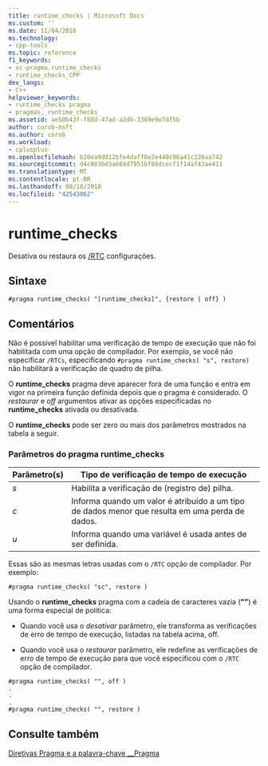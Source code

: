 ```yaml
---
title: runtime_checks | Microsoft Docs
ms.custom: ''
ms.date: 11/04/2016
ms.technology:
- cpp-tools
ms.topic: reference
f1_keywords:
- vc-pragma.runtime_checks
- runtime_checks_CPP
dev_langs:
- C++
helpviewer_keywords:
- runtime_checks pragma
- pragmas, runtime_checks
ms.assetid: ae50b43f-f88d-47ad-a2db-3389e9e7df5b
author: corob-msft
ms.author: corob
ms.workload:
- cplusplus
ms.openlocfilehash: b20ea9dd12bfe4daff8e2e440c96a41c220aa742
ms.sourcegitcommit: d4c803bd3a684d7951bf88dcecf1f14af43ae411
ms.translationtype: MT
ms.contentlocale: pt-BR
ms.lasthandoff: 08/10/2018
ms.locfileid: "42543062"
---
```

# <a name="runtimechecks"></a>runtime_checks
Desativa ou restaura os [/RTC](../build/reference/rtc-run-time-error-checks.md) configurações.  
  
## <a name="syntax"></a>Sintaxe  
  
```  
#pragma runtime_checks( "[runtime_checks]", {restore | off} )  
```  
  
## <a name="remarks"></a>Comentários  
 
Não é possível habilitar uma verificação de tempo de execução que não foi habilitada com uma opção de compilador. Por exemplo, se você não especificar `/RTCs`, especificando `#pragma runtime_checks( "s", restore)` não habilitará a verificação de quadro de pilha.  
  
O **runtime_checks** pragma deve aparecer fora de uma função e entra em vigor na primeira função definida depois que o pragma é considerado. O *restaurar* e *off* argumentos ativar as opções especificadas no **runtime_checks** ativada ou desativada.  
  
O **runtime_checks** pode ser zero ou mais dos parâmetros mostrados na tabela a seguir.  
  
### <a name="parameters-of-the-runtimechecks-pragma"></a>Parâmetros do pragma runtime_checks  
  
|Parâmetro(s)|Tipo de verificação de tempo de execução|  
|--------------------|-----------------------------|  
|*s*|Habilita a verificação de (registro de) pilha.|  
|*c*|Informa quando um valor é atribuído a um tipo de dados menor que resulta em uma perda de dados.|  
|*u*|Informa quando uma variável é usada antes de ser definida.|  
  
Essas são as mesmas letras usadas com o `/RTC` opção de compilador. Por exemplo:  
  
```  
#pragma runtime_checks( "sc", restore )  
```  
  
Usando o **runtime_checks** pragma com a cadeia de caracteres vazia (**""**) é uma forma especial de política:  
  
- Quando você usa o *desativar* parâmetro, ele transforma as verificações de erro de tempo de execução, listadas na tabela acima, off.  
  
- Quando você usa o *restaurar* parâmetro, ele redefine as verificações de erro de tempo de execução para que você especificou com o `/RTC` opção de compilador.  
  
```  
#pragma runtime_checks( "", off )  
.  
.  
.  
#pragma runtime_checks( "", restore )   
```  
  
## <a name="see-also"></a>Consulte também  
 
[Diretivas Pragma e a palavra-chave __Pragma](../preprocessor/pragma-directives-and-the-pragma-keyword.md)   